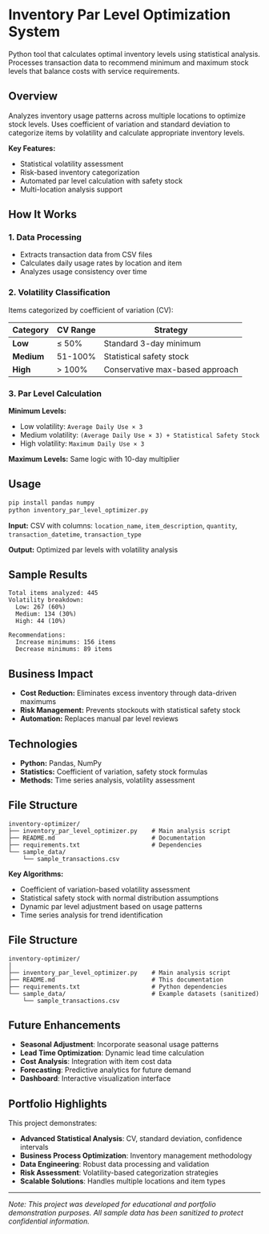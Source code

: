 # Inventory Par Level Optimization System

Python tool that calculates optimal inventory levels using statistical analysis. Processes transaction data to recommend minimum and maximum stock levels that balance costs with service requirements.

## Overview

Analyzes inventory usage patterns across multiple locations to optimize stock levels. Uses coefficient of variation and standard deviation to categorize items by volatility and calculate appropriate inventory levels.

**Key Features:**
- Statistical volatility assessment 
- Risk-based inventory categorization
- Automated par level calculation with safety stock
- Multi-location analysis support

## How It Works

### 1. Data Processing
- Extracts transaction data from CSV files
- Calculates daily usage rates by location and item
- Analyzes usage consistency over time

### 2. Volatility Classification
Items categorized by coefficient of variation (CV):

| Category | CV Range | Strategy |
|----------|----------|----------|
| **Low** | ≤ 50% | Standard 3-day minimum |
| **Medium** | 51-100% | Statistical safety stock |
| **High** | > 100% | Conservative max-based approach |

### 3. Par Level Calculation

**Minimum Levels:**
- Low volatility: `Average Daily Use × 3`
- Medium volatility: `(Average Daily Use × 3) + Statistical Safety Stock`
- High volatility: `Maximum Daily Use × 3`

**Maximum Levels:** Same logic with 10-day multiplier

## Usage

```bash
pip install pandas numpy
python inventory_par_level_optimizer.py
```

**Input:** CSV with columns: `location_name`, `item_description`, `quantity`, `transaction_datetime`, `transaction_type`

**Output:** Optimized par levels with volatility analysis

## Sample Results

```
Total items analyzed: 445
Volatility breakdown:
  Low: 267 (60%)
  Medium: 134 (30%) 
  High: 44 (10%)

Recommendations:
  Increase minimums: 156 items
  Decrease minimums: 89 items
```

## Business Impact

- **Cost Reduction:** Eliminates excess inventory through data-driven maximums
- **Risk Management:** Prevents stockouts with statistical safety stock
- **Automation:** Replaces manual par level reviews

## Technologies

- **Python:** Pandas, NumPy
- **Statistics:** Coefficient of variation, safety stock formulas
- **Methods:** Time series analysis, volatility assessment

## File Structure

```
inventory-optimizer/
├── inventory_par_level_optimizer.py    # Main analysis script
├── README.md                           # Documentation
├── requirements.txt                    # Dependencies
└── sample_data/
    └── sample_transactions.csv
```

**Key Algorithms:**
- Coefficient of variation-based volatility assessment
- Statistical safety stock with normal distribution assumptions
- Dynamic par level adjustment based on usage patterns
- Time series analysis for trend identification

## File Structure

```
inventory-optimizer/
│
├── inventory_par_level_optimizer.py    # Main analysis script
├── README.md                           # This documentation
├── requirements.txt                    # Python dependencies
└── sample_data/                        # Example datasets (sanitized)
    └── sample_transactions.csv
```

## Future Enhancements

- **Seasonal Adjustment**: Incorporate seasonal usage patterns
- **Lead Time Optimization**: Dynamic lead time calculation
- **Cost Analysis**: Integration with item cost data
- **Forecasting**: Predictive analytics for future demand
- **Dashboard**: Interactive visualization interface

## Portfolio Highlights

This project demonstrates:
- **Advanced Statistical Analysis**: CV, standard deviation, confidence intervals
- **Business Process Optimization**: Inventory management methodology
- **Data Engineering**: Robust data processing and validation
- **Risk Assessment**: Volatility-based categorization strategies
- **Scalable Solutions**: Handles multiple locations and item types

---

*Note: This project was developed for educational and portfolio demonstration purposes. All sample data has been sanitized to protect confidential information.*
